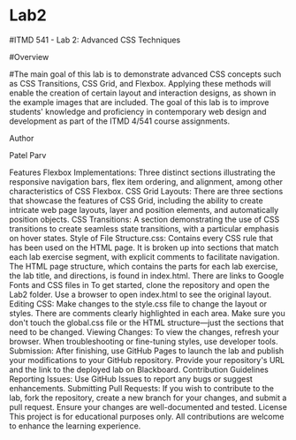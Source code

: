 # Lab2
#ITMD 541 - Lab 2: Advanced CSS Techniques

#Overview

#The main goal of this lab is to demonstrate advanced CSS concepts such as CSS Transitions, CSS Grid, and Flexbox. Applying these methods will enable the creation of certain layout and interaction designs, as shown in the example images that are included. The goal of this lab is to improve students' knowledge and proficiency in contemporary web design and development as part of the ITMD 4/541 course assignments.

Author

Patel Parv

Features
Flexbox Implementations: Three distinct sections illustrating the responsive navigation bars, flex item ordering, and alignment, among other characteristics of CSS Flexbox.
CSS Grid Layouts: There are three sections that showcase the features of CSS Grid, including the ability to create intricate web page layouts, layer and position elements, and automatically position objects.
CSS Transitions: A section demonstrating the use of CSS transitions to create seamless state transitions, with a particular emphasis on hover states.
Style of File Structure.css: Contains every CSS rule that has been used on the HTML page. It is broken up into sections that match each lab exercise segment, with explicit comments to facilitate navigation.
The HTML page structure, which contains the parts for each lab exercise, the lab title, and directions, is found in index.html. There are links to Google Fonts and CSS files in
To get started, clone the repository and open the Lab2 folder. Use a browser to open index.html to see the original layout.
Editing CSS: Make changes to the style.css file to change the layout or styles. There are comments clearly highlighted in each area. Make sure you don't touch the global.css file or the HTML structure—just the sections that need to be changed.
Viewing Changes: To view the changes, refresh your browser. When troubleshooting or fine-tuning styles, use developer tools.
Submission: After finishing, use GitHub Pages to launch the lab and publish your modifications to your GitHub repository. Provide your repository's URL and the link to the deployed lab on Blackboard.
Contribution Guidelines
Reporting Issues: Use GitHub Issues to report any bugs or suggest enhancements.
Submitting Pull Requests: If you wish to contribute to the lab, fork the repository, create a new branch for your changes, and submit a pull request. Ensure your changes are well-documented and tested.
License
This project is for educational purposes only. All contributions are welcome to enhance the learning experience.
